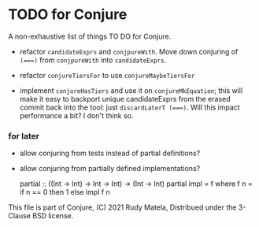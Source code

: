 TODO for Conjure
================

A non-exhaustive list of things TO DO for Conjure.

* refactor `candidateExprs` and `conjpureWith`.
  Move down conjuring of `(===)` from `conjpureWith` into `candidateExprs`.

* refactor `conjureTiersFor` to use `conjureMaybeTiersFor`

* implement `conjureHasTiers` and use it on `conjureMkEquation`;
  this will make it easy to backport unique candidateExprs from the erased
  commit back into the tool: just `discardLaterT (===)`.
  Will this impact performance a bit?  I don't think so.


### for later

* allow conjuring from tests instead of partial definitions?

* allow conjuring from partially defined implementations?

    partial :: ((Int -> Int) -> Int -> Int) -> (Int -> Int)
    partial impl  =  f
      where
      f n  =  if n == 0
              then 1
              else impl f n


This file is part of Conjure,
(C) 2021 Rudy Matela,
Distribued under the 3-Clause BSD license.
